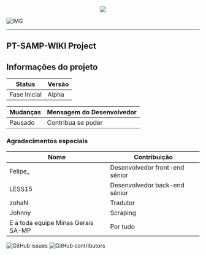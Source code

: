 <p align="center">
 <a aria-label="Logo" href="https://projeto-sa-mp-wiki-pt-br.github.io/web/">
  <img src="https://arrozmusic.000webhostapp.com/assets/images/icon.png">
 </a>
</p>

![IMG](https://img.shields.io/badge/Minas%20Gerais%20SA--MP%20Group-PT--SAMP--WIKI-%23585858__E6E6E6)
<hr>
<h2>PT-SAMP-WIKI Project</h2>


## Informações do projeto
| Status | Versão |
| ---- | ------- |
| Fase Inicial | Alpha |


| Mudanças | Mensagem do Desenvolvedor |
| ---- | ------- |
| Pausado | Contribua se puder |


### Agradecimentos especiais
| Nome | Contribuição |
| ---- | ------- |
| Felipe_ | Desenvolvedor front-end sênior |
| LESS15 | Desenvolvedor back-end sênior |
| zohaN | Tradutor |
| Johnny | Scraping |
| E a toda equipe Minas Gerais SA-MP | Por tudo |



![GitHub issues](https://img.shields.io/github/issues-raw/Projeto-SA-MP-Wiki-PT-BR/web?color=D8D8D8&label=Quest%C3%B5es%20em%20aberto&style=plastic)
![GitHub contributors](https://img.shields.io/github/contributors/Projeto-SA-MP-Wiki-PT-BR/web?color=D8D8D8&label=Contribuidores&logoColor=1C1C1C&style=plastic)
